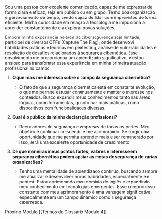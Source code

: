 Sou uma pessoa com excelente comunicação, capaz de me expressar de forma clara e eficaz, seja em público ou em grupo. Tenho boa organização e gerenciamento de tempo, sendo capaz de lidar com imprevistos de forma eficiente. Minha curiosidade em relação à tecnologia me impulsiona a aprender constantemente e a explorar novas soluções.

Embora minha experiência na área de cibersegurança seja limitada, participei de diversos CTFs (Capture The Flag), onde desenvolvi habilidades práticas e teóricas em pentesting, análise de vulnerabilidades e resolução de desafios relacionados à segurança cibernética. Esse envolvimento me proporcionou um aprendizado significativo, e estou ansioso para transformar essa experiência em minha primeira atuação profissional no campo.

1. **O que mais me interessa sobre o campo da segurança cibernética?**
    
    - O fato de que a segurança cibernética está em constante evolução, o que me permite estudar continuamente e manter o interesse nos conteúdos. Busco expandir meus conhecimentos tanto nas áreas lógicas, como ferramentas, quanto nas mais práticas, como dispositivos com funcionalidades diversas.
2. **Qual é o público da minha declaração profissional?**
    
    - Recrutadores de segurança e empresas de todos os portes. Meu objetivo é continuar crescendo e me aprimorando. Se surgir uma oportunidade que me permita aprender mais e ser remunerado por isso, será uma excelente oportunidade de crescimento.
3. **De que maneiras meus pontos fortes, valores e interesse em segurança cibernética podem apoiar as metas de segurança de várias organizações?**
    
    - Tenho uma mentalidade de aprendizado contínuo, buscando sempre me atualizar e desenvolver novas habilidades, especialmente em pentest. Estou aprimorando meu domínio do inglês e expandindo meu conhecimento em tecnologias emergentes. Esse compromisso constante com meu aprimoramento é uma vantagem significativa, especialmente em um campo dinâmico como a segurança cibernética.

Próximo Modulo [[Termos do Glossário Módulo 4]]
